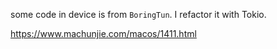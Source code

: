 
some code in device is from `BoringTun`. I refactor it with Tokio.





https://www.machunjie.com/macos/1411.html

